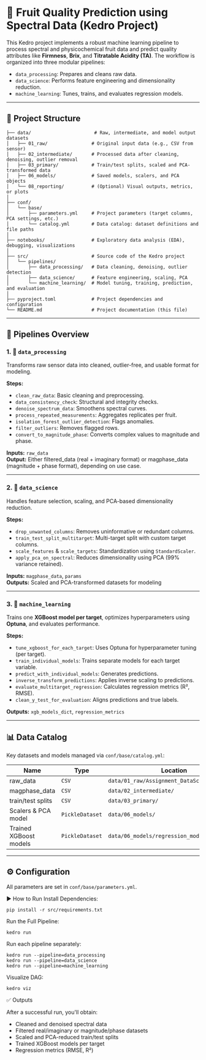 # 🍎 Fruit Quality Prediction using Spectral Data (Kedro Project)

This Kedro project implements a robust machine learning pipeline to process spectral and physicochemical fruit data and predict quality attributes like **Firmness**, **Brix**, and **Titratable Acidity (TA)**. The workflow is organized into three modular pipelines:

- `data_processing`: Prepares and cleans raw data.
- `data_science`: Performs feature engineering and dimensionality reduction.
- `machine_learning`: Tunes, trains, and evaluates regression models.

---

## 📂 Project Structure
```
├── data/                       # Raw, intermediate, and model output datasets
│   ├── 01_raw/                # Original input data (e.g., CSV from sensor)
│   ├── 02_intermediate/       # Processed data after cleaning, denoising, outlier removal
│   ├── 03_primary/            # Train/test splits, scaled and PCA-transformed data
│   ├── 06_models/             # Saved models, scalers, and PCA objects
│   └── 08_reporting/          # (Optional) Visual outputs, metrics, or plots
│
├── conf/
│   └── base/
│       ├── parameters.yml     # Project parameters (target columns, PCA settings, etc.)
│       └── catalog.yml        # Data catalog: dataset definitions and file paths
│
├── notebooks/                 # Exploratory data analysis (EDA), debugging, visualizations
│
├── src/                       # Source code of the Kedro project
│   └── pipelines/
│       ├── data_processing/   # Data cleaning, denoising, outlier detection
│       ├── data_science/      # Feature engineering, scaling, PCA
│       └── machine_learning/  # Model tuning, training, prediction, and evaluation
│
├── pyproject.toml             # Project dependencies and configuration
└── README.md                  # Project documentation (this file)
```

---

## 🔁 Pipelines Overview

### 1. 🧼 `data_processing`

Transforms raw sensor data into cleaned, outlier-free, and usable format for modeling.

**Steps:**
- `clean_raw_data`: Basic cleaning and preprocessing.
- `data_consistency_check`: Structural and integrity checks.
- `denoise_spectrum_data`: Smoothens spectral curves.
- `process_repeated_measurements`: Aggregates replicates per fruit.
- `isolation_forest_outlier_detection`: Flags anomalies.
- `filter_outliers`: Removes flagged rows.
- `convert_to_magnitude_phase`: Converts complex values to magnitude and phase.

**Inputs:** `raw_data`  
**Output:** Either filtered_data (real + imaginary format) or magphase_data (magnitude + phase format), depending on use case.

---

### 2. 🧪 `data_science`

Handles feature selection, scaling, and PCA-based dimensionality reduction.

**Steps:**
- `drop_unwanted_columns`: Removes uninformative or redundant columns.
- `train_test_split_multitarget`: Multi-target split with custom target columns.
- `scale_features` & `scale_targets`: Standardization using `StandardScaler`.
- `apply_pca_on_spectral`: Reduces dimensionality using PCA (99% variance retained).

**Inputs:** `magphase_data`, `params`  
**Outputs:** Scaled and PCA-transformed datasets for modeling

---

### 3. 🤖 `machine_learning`

Trains one **XGBoost model per target**, optimizes hyperparameters using **Optuna**, and evaluates performance.

**Steps:**
- `tune_xgboost_for_each_target`: Uses Optuna for hyperparameter tuning (per target).
- `train_individual_models`: Trains separate models for each target variable.
- `predict_with_individual_models`: Generates predictions.
- `inverse_transform_predictions`: Applies inverse scaling to predictions.
- `evaluate_multitarget_regression`: Calculates regression metrics (R², RMSE).
- `clean_y_test_for_evaluation`: Aligns predictions and true labels.

**Outputs:** `xgb_models_dict`, `regression_metrics`

---

## 📊 Data Catalog

Key datasets and models managed via `conf/base/catalog.yml`:

| Name                        | Type                 | Location                                 |
|-----------------------------|----------------------|------------------------------------------|
| raw_data                   | `CSV`                | `data/01_raw/Assignment_DataScientist_*.csv` |
| magphase_data              | `CSV`                | `data/02_intermediate/`                  |
| train/test splits          | `CSV`                | `data/03_primary/`                       |
| Scalers & PCA model        | `PickleDataset`      | `data/06_models/`                        |
| Trained XGBoost models     | `PickleDataset`      | `data/06_models/regression_models.pkl`  |

---

## ⚙️ Configuration

All parameters are set in `conf/base/parameters.yml`.


▶️ How to Run
Install Dependencies:

```
pip install -r src/requirements.txt
```
Run the Full Pipeline:

```
kedro run
```

Run each pipeline separately:

```
kedro run --pipeline=data_processing
kedro run --pipeline=data_science
kedro run --pipeline=machine_learning
```

Visualize DAG:

```
kedro viz
```

✅ Outputs

After a successful run, you'll obtain:

- Cleaned and denoised spectral data
- Filtered real/imaginary or magnitude/phase datasets
- Scaled and PCA-reduced train/test splits
- Trained XGBoost models per target
- Regression metrics (RMSE, R²)
